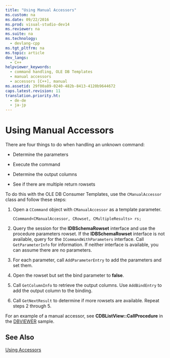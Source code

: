 ```yaml
---
title: "Using Manual Accessors"
ms.custom: na
ms.date: 09/22/2016
ms.prod: visual-studio-dev14
ms.reviewer: na
ms.suite: na
ms.technology: 
  - devlang-cpp
ms.tgt_pltfrm: na
ms.topic: article
dev_langs: 
  - C++
helpviewer_keywords: 
  - command handling, OLE DB Templates
  - manual accessors
  - accessors [C++], manual
ms.assetid: 29f00a89-0240-482b-8413-4120b9644672
caps.latest.revision: 11
translation.priority.ht: 
  - de-de
  - ja-jp
---
```

# Using Manual Accessors
There are four things to do when handling an unknown command:  
  
-   Determine the parameters  
  
-   Execute the command  
  
-   Determine the output columns  
  
-   See if there are multiple return rowsets  
  
 To do this with the OLE DB Consumer Templates, use the `CManualAccessor` class and follow these steps:  
  
1.  Open a `CCommand` object with `CManualAccessor` as a template parameter.  
  
    ```  
    CCommand<CManualAccessor, CRowset, CMultipleResults> rs;  
    ```  
  
2.  Query the session for the **IDBSchemaRowset** interface and use the procedure parameters rowset. If the **IDBSchemaRowset** interface is not available, query for the `ICommandWithParameters` interface. Call `GetParameterInfo` for information. If neither interface is available, you can assume there are no parameters.  
  
3.  For each parameter, call `AddParameterEntry` to add the parameters and set them.  
  
4.  Open the rowset but set the bind parameter to **false**.  
  
5.  Call `GetColumnInfo` to retrieve the output columns. Use `AddBindEntry` to add the output column to the binding.  
  
6.  Call `GetNextResult` to determine if more rowsets are available. Repeat steps 2 through 5.  
  
 For an example of a manual accessor, see **CDBListView::CallProcedure** in the [DBVIEWER](assetId:///07620f99-c347-4d09-9ebc-2459e8049832) sample.  
  
## See Also  
 [Using Accessors](../vs140/using-accessors.md)